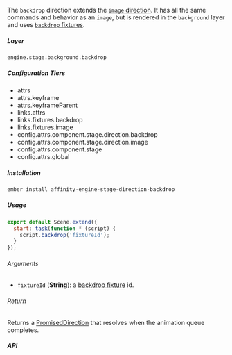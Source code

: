 The `backdrop` direction extends the [`image` direction](/components/stage/directions/image). It has all the same commands and behavior as an `image`, but is rendered in the `background` layer and uses [`backdrop` fixtures](/engine/fixtures/backdrops).

##### Layer

`engine.stage.background.backdrop`

##### Configuration Tiers

* attrs
* attrs.keyframe
* attrs.keyframeParent
* links.attrs
* links.fixtures.backdrop
* links.fixtures.image
* config.attrs.component.stage.direction.backdrop
* config.attrs.component.stage.direction.image
* config.attrs.component.stage
* config.attrs.global

##### Installation

```bash
ember install affinity-engine-stage-direction-backdrop
```

##### Usage

```js
export default Scene.extend({
  start: task(function * (script) {
    script.backdrop('fixtureId');
  }
});
```

###### Arguments

* `fixtureId` (**String**): a [backdrop fixture](/engine/fixtures/backdrops) id.

###### Return

Returns a [PromisedDirection](/components/stage/directions#promised_direction) that resolves when the animation queue completes.

##### API
